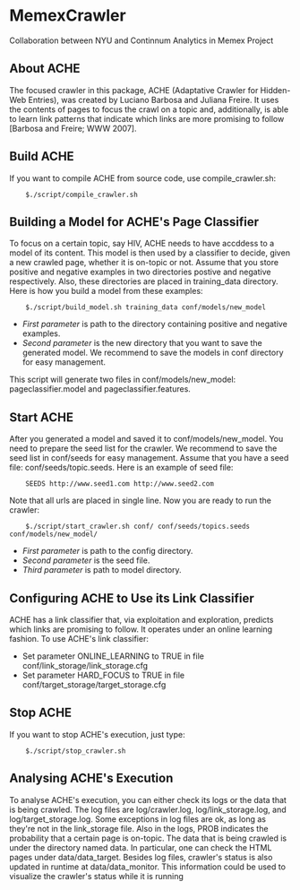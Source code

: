 MemexCrawler
============
Collaboration between NYU and Continnum Analytics in Memex Project

About ACHE
--------------------------------------------
The focused crawler in this package, ACHE (Adaptative Crawler for Hidden-Web Entries), was created by Luciano Barbosa and Juliana Freire. 
It uses the contents of pages to focus the crawl on a topic and, additionally, is able to learn link patterns that indicate which links are more promising to follow [Barbosa and Freire; WWW 2007].

Build ACHE
--------------------------------------------
If you want to compile ACHE from source code, use compile_crawler.sh:

        $./script/compile_crawler.sh
  
  
Building a Model for ACHE's Page Classifier
--------------------------------------------
To focus on a certain topic, say HIV, ACHE needs to have accddess to a model of its content. This model is then 
used by a classifier to decide, given a new crawled page, whether it is on-topic or not. Assume that you store positive and negative examples in two directories postive and negative respectively. Also, these directories are placed in training_data directory. Here is how you build a model from these examples:
    
        $./script/build_model.sh training_data conf/models/new_model

- *First parameter* is path to the directory containing positive and negative examples.
- *Second parameter* is the new directory that you want to save the generated model. We recommend to save the models in conf directory for easy management.
  
This script will generate two files in conf/models/new_model: pageclassifier.model and pageclassifier.features.

Start ACHE
--------------------------------------------
After you generated a model and saved it to conf/models/new_model. You need to prepare the seed list for the crawler. We recommend to save the seed list in conf/seeds for easy management. Assume that you have a seed file: conf/seeds/topic.seeds. Here is an example of seed file:
  
        SEEDS http://www.seed1.com http://www.seed2.com
  
Note that all urls are placed in single line. Now you are ready to run the crawler:

        $./script/start_crawler.sh conf/ conf/seeds/topics.seeds conf/models/new_model/

- *First parameter* is path to the config directory.
- *Second parameter* is the seed file.
- *Third parameter* is path to model directory.

Configuring ACHE to Use its Link Classifier
--------------------------------------------
ACHE has a link classifier that, via exploitation and exploration, predicts which links are promising to follow. It operates under an online learning fashion. To use ACHE's link classifier:

- Set parameter ONLINE_LEARNING to TRUE in file conf/link_storage/link_storage.cfg
- Set parameter HARD_FOCUS to TRUE in file conf/target_storage/target_storage.cfg

Stop ACHE
--------------------------------------------
If you want to stop ACHE's execution, just type:

        $./script/stop_crawler.sh

Analysing ACHE's Execution
---------------------------
To analyse ACHE's execution, you can either check its logs or the data that is being crawled. 
The log files are log/crawler.log, log/link_storage.log, and log/target_storage.log. Some exceptions in 
log files are ok, as long as they're not in the link_storage file. Also in the logs, PROB indicates the
probability that a certain page is on-topic. 
The data that is being crawled is under the directory named data. In particular, one can check the HTML 
pages under data/data_target.
Besides log files, crawler's status is also updated in runtime at data/data_monitor. This information
could be used to visualize the crawler's status while it is running
